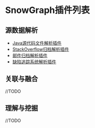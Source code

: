 # SnowGraph插件列表

源数据解析
-----------------------------------
- [Java源代码文件解析插件](https://github.com/linzeqipku/SnowGraph/blob/master/resources/manual/cn/extractors/JavaCode.md)
- [StackOverflow归档解析插件](https://github.com/linzeqipku/SnowGraph/blob/master/resources/manual/cn/extractors/StackOverflow.md)
- [邮件归档解析插件](https://github.com/linzeqipku/SnowGraph/blob/master/resources/manual/cn/extractors/MailList.md)
- [缺陷追踪系统解析插件](https://github.com/linzeqipku/SnowGraph/blob/master/resources/manual/cn/extractors/IssueTracker.md)

关联与融合
-----------------------------------
//TODO

理解与挖掘
------------------------------------
//TODO
